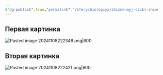 ```yaml
---
{"dg-publish":true,"permalink":"/sfery/biologiya/zhiznennyj-czikl-zhivotnyh/","tags":["Общаябиология"]}
---
```


## Первая картинка 
![Pasted image 20241108222348.png|600](/img/user/%D0%90%D1%80%D1%85%D0%B8%D0%B2/%D0%9A%D1%8D%D1%88/Pasted%20image%2020241108222348.png)
## Вторая картинка 
![Pasted image 20241108222421.png|600](/img/user/%D0%90%D1%80%D1%85%D0%B8%D0%B2/%D0%9A%D1%8D%D1%88/Pasted%20image%2020241108222421.png)